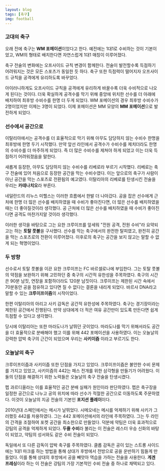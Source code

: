 ```yaml
---
layout: blog
tags: [축구]
img: football
---
```

### 고대의 축구
오래 전에 축구는 **WM 포메이션**이었다고 한다. 예전에는 1대1로 수비하는 것이 기본이었고, WM의 형태로 배치한다면 자연스럽게 1대1 매칭이 이루어졌다.

축구 전술의 변화에는 오프사이드 규칙 변경이 함께한다. 전술이 발전할수록 득점하기 어려워지는 것은 모든 스포츠가 동일한 듯 하다. 축구 또한 득점력이 떨어지자 오프사이드 규칙을 공격에게 유리하도록 바꾸었다.

아이러니하게도 오프사이드 규칙을 공격에게 유리하게 바꿀수록 더욱 수비적으로 나오게 된다는 것이다. 더욱 확실하게 공격수를 막기 위해 중앙에 위치한 선수를 더 아래에 배치하여 최후방 수비수를 한명 더 두게 되었다. WM 포메이션의 경우 최후방 수비수가 2명이었지만 이제는 3명이 되었다. 이제 포메이션은 MM 모양의 **MM 포메이션**으로 발전하게 되었다.

### 선수에서 공간으로
이탈리아에서는 공격수를 더 효율적으로 막기 위해 아무도 담당하지 않는 수비수 한명을 최후방에 한명 두기 시작했다. 만약 앞선 라인에서 공격수가 수비수를 제치더라도 한명의 수비수를 더 마주하게 되었다. 즉 더 많은 수비수를 제쳐야 하게 되었고 이는 더욱 득점하기 어려워졌음을 말한다.

새롭게 등장한, 아무도 담당하지 않는 수비수를 리베로라 부르기 시작했다. 리베로는 축구 전술에 있어 처음으로 등장한 공간을 막는 수비수였다. 이는 앞으로의 축구가 사람이 아닌 공간을 막는 스포츠로 전환됨의 예고였다. 이탈리아의 리베로를 탄생시킨 전술을 우리는 **카테나치오**라 부른다.

네덜란드의 리누스 미헬스는 이러한 흐름에서 한발 더 나아갔다. 공을 잡은 선수에게 근처에 한명 더 많은 선수를 배치하였을 때 수비가 좋아진다면, 더 많은 선수를 배치하였을 때는 더 좋아질것이라 생각했다. 공 근처에 더 많은 선수를 배치하였을 때 수비가 좋아진다면 공격도 마찬가지알 것이라 생각했다.

이러한 생각을 바탕으로 그는 요한 크루이프를 앞세워 "전원 공격, 전원 수비"라 요약되고는 하는 **토탈 풋볼**을 구사했다. 선수를 막는 축구에서의 완전한 탈피였고, 완전히 공간을 막는 스포츠로의 전환이 이루어졌다. 이후로의 축구는 공간을 보지 않고는 말할 수 없게 되는 혁명이었다.

### 두 방향
선수로서 토탈 풋볼을 이끈 요한 크루이프는 FC 바르셀로나에 부임한다. 그는 토탈 풋볼의 약점을 보완하기 위해 고민하던 중 축구의 시간적 유한성을 주목하였다. 축구의 시간은 90분 남짓, 연장을 포함하더라도 120분 남짓이다. 크루이프는 제한된 시간 속에서 70분동안 공을 점유하고 있다면 질 수 없다는 결론을 내리게 되었다. 바르샤 DNA라고 말할 수 있는 **크루이프이즘**의 시작이었다.

한편 이탈리아의 아리고 사키 감독은 공간적 유한성에 주목하였다. 축구는 경기장이라는 제한된 공간에서 진행된다. 만약 상대에게 더 적은 여유 공간만이 있도록 만든다면 쉽게 득점할 수 있다고 생각했다.

당시에 이탈리아는 또한 마라도나가 날뛰던 곳이었다. 마라도나를 막기 위해서라도 공간을 더 효율적으로 분배해야 했고 이를 위해 442 포메이션을 사용하였다. 이는 오늘날의 강력한 압박 축구의 근간이 되었으며 우리는 **사키이즘** 이라고 부르기도 한다.

### 오늘날의 축구
크루이프이즘과 사키이즘 또한 단점을 가지고 있었다. 크루이프이즘은 불안한 수비 문제를 가지고 있었고, 사키이즘의 442는 패스 전개를 위한 삼각형을 만들기가 어려웠다. 이 둘의 단점을 해결하기 위한 노력들은 오늘날의 축구 전술을 탄생시켰다.

펩 과르디올라는 이를 효율적인 공간 분배 실패가 원인이라 판단하였다. 펩은 축구장을 일정한 공간으로 나누고 공의 위치에 따라 선수가 적절한 공간으로 이동하도록 주문하였다. 이것이 오늘날의 지공 전술의 기본인 **포지션 플레이**이다.

2010년대 스페인에서는 메시가 날뛰었다. 시메오네는 메시를 억제하기 위해 사키가 그러했듯 442를 차용하였다. 그는 442 포메이션에서의 라인에 주목하였다. 그는 두 라인의 간격을 조절하여 포켓 공간을 최소한으로 만들었다. 덕분에 약팀은 더욱 효과적으로 강팀의 공격을 억제하게 되었다. **두줄 수비**라 불리는 이 전술은 레스터 우승 신화의 바탕이 되었고, 약팀의 성서와도 같은 수비 전술이 되었다.

독일에서 또 다른 감독이 압박 축구를 주목하였다. 클롭 감독은 공이 있는 스트롱 사이드에는 1대1 마크를 하는 방법을 통해 상대가 후방에서 전방으로 공을 운반하기 힘들게 만들었다. 이를 통해 상대의 후방에서 공을 빼앗아 역습을 가하는 전술을 사용한다. **게겐 프레싱**이라 하는 이 전술은 강팀의 가장 기본적인 수비 전술 중 하나로 채택되고 있다.